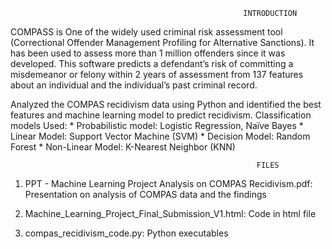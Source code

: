                                                         INTRODUCTION
                                                  
COMPASS is One of the widely used criminal risk assessment tool (Correctional Offender Management Profiling for Alternative Sanctions). 
It has been used to assess more than 1 million offenders since it was developed. This software predicts a defendant’s risk of committing 
a misdemeanor or felony within 2 years of assessment from 137 features about an individual and the individual’s past criminal record.

Analyzed the COMPAS recidivism data using Python and identified the best features and machine learning model to predict recidivism. 
Classification models Used: 
            * Probabilistic model: Logistic Regression, Naïve Bayes
            * Linear Model: Support Vector Machine (SVM)
            * Decision Model: Random Forest
            * Non-Linear Model: K-Nearest Neighbor (KNN)
                      
                                                           FILES

1. PPT - Machine Learning Project Analysis on COMPAS Recidivism.pdf:
Presentation on analysis of COMPAS data and the findings

2. Machine_Learning_Project_Final_Submission_V1.html:
Code in html file

3. compas_recidivism_code.py:
Python executables

